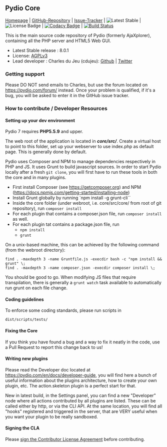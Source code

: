 ## Pydio Core

[Homepage](https://pydio.com/) |
[GitHub-Repository](https://github.com/pydio/pydio-core) |
[Issue-Tracker](https://github.com/pydio/pydio-core/issues) 
| ![Latest Stable](https://img.shields.io/badge/stable-8.0.0-brightgreen.svg) 
| ![License Badge](https://img.shields.io/badge/License-AGPL%203%2B-blue.svg)
| [![Codacy Badge](https://api.codacy.com/project/badge/3b5cafea44e949e789d1928687e04032)](https://www.codacy.com/app/charles_3085/pydio-core) 
|  [![Build Status](https://travis-ci.org/pydio/pydio-core.svg)](https://travis-ci.org/pydio/pydio-core) 

This is the main source code repository of Pydio (formerly AjaXplorer), containing all the PHP server and HTML5 Web GUI.

* Latest Stable release : 8.0.1
* License: [AGPLv3](https://www.gnu.org/licenses/agpl.html)
* Lead developer  : Charles du Jeu (cdujeu): [Github](https://github.com/cdujeu) | [Twitter](https://twitter.com/Pydio)


### Getting support

Please DO NOT send emails to Charles, but use the forum located on https://pydio.com/forum/ instead. Once your problem is qualified, if it's a bug, you will be asked to enter it in the GitHub issue tracker.

### How to contribute / Developer Resources

#### Setting up your dev environment

Pydio 7 requires **PHP5.5.9** and upper. 

The web root of the application is located in ***core/src/***. Create a virtual host to point to this folder, set up your webserver to use index.php as default page. This is generally done by default. 

Pydio uses Composer and NPM to manage dependencies respectively in PHP and JS. It uses Grunt to build javascript sources. In order to start Pydio locally after a fresh `git clone`, you will first have to run these tools in both the core and in many plugins. 

 - First install Composer (see https://getcomposer.org) and NPM (https://docs.npmjs.com/getting-started/installing-node)
 - Install Grunt globally by running `npm install -g grunt-cli``
 - Inside the core folder (under webroot, i.e. core/src/core/ from root of git repository), run `composer install`
 - For each plugin that contains a composer.json file, run `composer install` as well.
 - For each plugin tat contains a package.json file, run
   - `npm install`
   - `grunt`

On a unix-based machine, this can be achieved by the following command (from the webroot directory):  
```
find . -maxdepth 3 -name Gruntfile.js -execdir bash -c "npm install && grunt" \;  
find . -maxdepth 3 -name composer.json -execdir composer install \;
```

You should be good to go. When modifying JS files that require transpilation, there is generally a `grunt watch` task available to automatically run grunt on each file change.


#### Coding guidelines

To enforce some coding standards, please run scripts in
```
dist/scripts/tests/
```

#### Fixing the Core

If you think you have found a bug and a way to fix it neatly in the code, use a Pull Request to report this change back to us! 

#### Writing new plugins

Please read the Developer doc located at https://pydio.com/en/docs/developer-guide, you will find here a bunch of useful information about the plugins architecture, how to create your own plugin, etc. The action.skeleton plugin is a perfect start for that. 

New in latest build, in the Settings panel, you can find a new "Developer" node where all actions contributed by all plugins are listed. These can be called either by http, or via the CLI API. At the same location, you will find all "hooks" registered and triggered in the server, that are VERY useful when you want your plugin to be really sandboxed.  

#### Signing the CLA

Please [sign the Contributor License Agreement](https://pydio.com/en/community/contribute/contributor-license-agreement-cla) before contributing.
